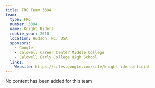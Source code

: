 ```yaml
---
title: FRC Team 3394
team:
  type: FRC
  number: 3394
  name: Knight Riders
  rookie_year: 2010
  location: Hudson, NC, USA
  sponsors:
    - Google
    - Caldwell Career Center Middle College
    - Caldwell Early College High School
  links:
    Website: https://sites.google.com/site/knightridersofficial
---
```

No content has been added for this team